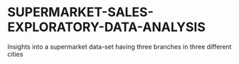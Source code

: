 # SUPERMARKET-SALES-EXPLORATORY-DATA-ANALYSIS
Insights into a supermarket data-set having three branches in three different cities 
